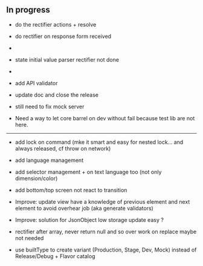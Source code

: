 ## In progress

- do the rectifier actions + resolve
- do rectifier on response form received
- 
- state initial value parser rectifier not done
- 
- add API validator
- update doc and close the release

- still need to fix mock server
- Need a way to let core barrel on dev without fail because test lib are not here.

**** ****
- add lock on command (mke it smart and easy for nested lock... and always released, cf throw on network)
- add language management
- add selector management + on text language too (not only dimension/color)
- add bottom/top screen not react to transition


- Improve: update view have a knowledge of previous element and next element to avoid overhear job (aka generate validators)
- Improve: solution for JsonObject low storage update easy ?
- rectifier after array, never return null and so over work on replace maybe not needed


- use builtType to create variant (Production, Stage, Dev, Mock) instead of Release/Debug + Flavor catalog

